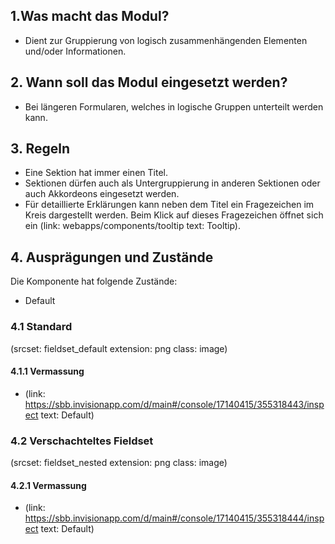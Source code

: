 ## 1.Was macht das Modul?
* Dient zur Gruppierung von logisch zusammenhängenden Elementen und/oder Informationen.

## 2. Wann soll das Modul eingesetzt werden?
* Bei längeren Formularen, welches in logische Gruppen unterteilt werden kann.

## 3. Regeln
* Eine Sektion hat immer einen Titel.
* Sektionen dürfen auch als Untergruppierung in anderen Sektionen oder auch Akkordeons eingesetzt werden.
* Für detaillierte Erklärungen kann neben dem Titel ein Fragezeichen im Kreis dargestellt werden. Beim Klick auf dieses Fragezeichen öffnet sich ein (link: webapps/components/tooltip text: Tooltip).
 
## 4. Ausprägungen und Zustände
Die Komponente hat folgende Zustände:
* Default

### 4.1 Standard
(srcset: fieldset_default extension: png class: image)

#### 4.1.1 Vermassung
*   (link: https://sbb.invisionapp.com/d/main#/console/17140415/355318443/inspect text: Default)

### 4.2 Verschachteltes Fieldset
(srcset: fieldset_nested extension: png class: image)

#### 4.2.1 Vermassung
*   (link: https://sbb.invisionapp.com/d/main#/console/17140415/355318444/inspect text: Default)